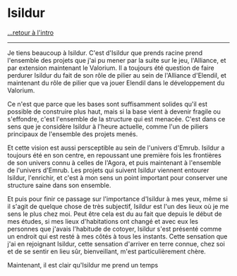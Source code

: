# Isildur

[...retour à l'intro](./intro.md)

---

Je tiens beaucoup à Isildur.
C'est d'Isildur que prends racine prend l'ensemble des projets que j'ai pu mener par la suite sur le jeu, l'Alliance, et par extension maintenant le Valorium. 
Il a toujours été question de faire perdurer Isildur du fait de son rôle de pilier au sein de l'Alliance d'Elendil, et maintenant du rôle de pilier que va jouer Elendil dans le développement du Valorium. 

Ce n'est que parce que les bases sont suffisamment solides qu'il est possible de construire plus haut, mais si la base vient à devenir fragile ou s'effondre, c'est l'ensemble de la structure qui est menacée. C'est dans ce sens que je considère Isildur à l'heure actuelle, comme l'un de piliers principaux de l'ensemble des projets menés.

Et cette vision est aussi persceptible au sein de l'univers d'Emrub. Isildur a toujours été en son centre, en repoussant une première fois les frontières de son univers connu à celles de l'Agora, et puis maintenant à l'ensemble de l'univers d'Emrub. 
Les projets qui suivent Isildur viennent entourer Isildur, l'enrichir, et c'est à mon sens un point important pour conserver une structure saine dans son ensemble.

Et puis pour finir ce passage sur l'importance d'Isildur à mes yeux, même si il s'agit de quelque chose de très subjectif, Isildur est l'un des lieux où je me sens le plus chez moi. 
Peut être cela est du au fait que depuis le début de mes études, si mes lieux d'habitations ont changé et avec eux les personnes que j'avais l'habitude de cotoyer, Isildur s'est présenté comme un endroit qui est resté à mes côtés à tous les instants. 
Cette sensation que j'ai en rejoignant Isildur, cette sensation d'arriver en terre connue, chez soi et de se sentir en lieu sûr, bienveillant, m'est particulièrement chère. 

Maintenant, il est clair qu'Isildur me prend un temps 